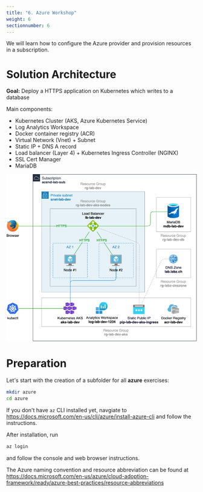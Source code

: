 ```yaml
---
title: "6. Azure Workshop"
weight: 6
sectionnumber: 6
---
```


We will learn how to configure the Azure provider and provision resources in a subscription.


# Solution Architecture

**Goal:** Deploy a HTTPS application on Kubernetes which writes to a database

Main components:
- Kubernetes Cluster (AKS, Azure Kubernetes Service)
- Log Analytics Workspace
- Docker container registry (ACR)
- Virtual Network (Vnet) + Subnet
- Static IP + DNS A record
- Load balancer (Layer 4) + Kubernetes Ingress Controller (NGINX)
- SSL Cert Manager
- MariaDB 


![Azure_solution_architecture.png.png](Azure_solution_architecture.png)


# Preparation

Let's start with the creation of a subfolder for all **azure** exercises:

```bash
mkdir azure
cd azure
```

If you don't have `az` CLI installed yet, navgiate to https://docs.microsoft.com/en-us/cli/azure/install-azure-cli
and follow the instructions.

After installation, run
```bash
az login
```
and follow the console and web browser instructions.

The Azure naming convention and resource abbreviation can be found at 
https://docs.microsoft.com/en-us/azure/cloud-adoption-framework/ready/azure-best-practices/resource-abbreviations
